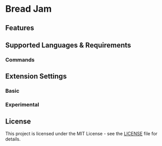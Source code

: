 # Bread Jam
<!-- Short description. See supported languages -->

<!-- GIF -->

<!-- Utilise key binding for on and off -->

## Features
<!-- Render patterns -->
<!-- Preview render patterns -->

## Supported Languages & Requirements
<!-- Table of supported language -->

### Commands
<!-- The 4 command -->

## Extension Settings
### Basic

### Experimental
<!-- Subject to change in future -->

## License
This project is licensed under the MIT License - see the [LICENSE](LICENSE) file for details.